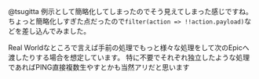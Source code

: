 @tsugitta 例示として簡略化してしまったのでそう見えてしまった感じですね。
ちょっと簡略化しすぎた点だったので`filter(action => !!action.payload)`などを差し込んでみました。

Real Worldなところで言えば手前の処理でもっと様々な処理をして次のEpicへ渡したりする場合を想定しています。
特に不要でそれぞれ独立したような処理であればPING直接複数生やすとかも当然アリだと思います
